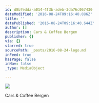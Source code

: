 ```yaml
---
id: d8b7edda-a014-4f3b-adeb-3da76c067430
dateModified: '2016-08-24T09:16:40.086Z'
title: ''
datePublished: '2016-08-24T09:16:40.644Z'
author: []
description: Cars & Coffee Bergen
publisher: {}
via: {}
starred: true
sourcePath: _posts/2016-08-24-logo.md
inFeed: true
hasPage: false
inNav: false
_type: MediaObject

---
```

![](https://the-grid-user-content.s3-us-west-2.amazonaws.com/9a2e4677-4f58-4bf1-b834-31a78264f1cc.jpg)

Cars & Coffee Bergen